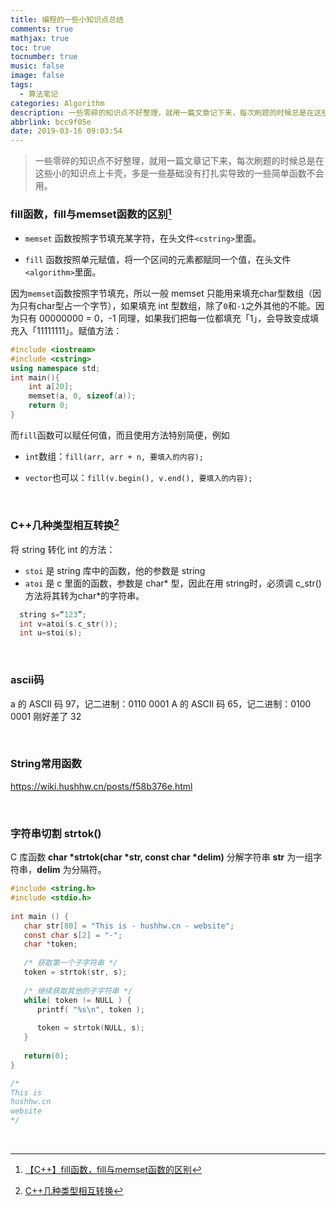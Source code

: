 ```yaml
---
title: 编程的一些小知识点总结
comments: true
mathjax: true
toc: true
tocnumber: true
music: false
image: false
tags:
  - 算法笔记
categories: Algorithm
description: 一些零碎的知识点不好整理，就用一篇文章记下来，每次刷题的时候总是在这些小的知识点上卡壳，多是一些基础没有打扎实导致的一些简单函数不会用。
abbrlink: bcc9f05e
date: 2019-03-16 09:03:54
---
```




> 一些零碎的知识点不好整理，就用一篇文章记下来，每次刷题的时候总是在这些小的知识点上卡壳，多是一些基础没有打扎实导致的一些简单函数不会用。



### fill函数，fill与memset函数的区别[^1]

* `memset` 函数按照字节填充某字符，在头文件`<cstring>`里面。

* `fill` 函数按照单元赋值，将一个区间的元素都赋同一个值，在头文件`<algorithm>`里面。

因为`memset`函数按照字节填充，所以一般 memset 只能用来填充char型数组（因为只有char型占一个字节），如果填充 int 型数组，除了`0`和`-1`之外其他的不能。因为只有 00000000 = 0，-1 同理，如果我们把每一位都填充「1」，会导致变成填充入「11111111」。赋值方法：

```c++
#include <iostream>
#include <cstring>
using namespace std;
int main(){
    int a[20];
    memset(a, 0, sizeof(a));
    return 0;
}
```

而`fill`函数可以赋任何值，而且使用方法特别简便，例如

* `int`数组：`fill(arr, arr + n, 要填入的内容);`

* `vector`也可以：`fill(v.begin(), v.end(), 要填入的内容);`

​         

### C++几种类型相互转换[^2]

将 string 转化 int 的方法：

* `stoi` 是 string 库中的函数，他的参数是 string
* `atoi` 是 c 里面的函数，参数是 char\* 型，因此在用 string时，必须调 c_str() 方法将其转为char\*的字符串。

```c++
  string s=“123”;
  int v=atoi(s.c_str());
  int u=stoi(s);
```

​         

### ascii码

a 的 ASCII 码 97，记二进制：0110 0001
A 的 ASCII 码 65，记二进制：0100 0001
刚好差了 32

​         

### String常用函数

https://wiki.hushhw.cn/posts/f58b376e.html

​           

### 字符串切割 strtok()

C 库函数 **char \*strtok(char \*str, const char \*delim)** 分解字符串 **str** 为一组字符串，**delim** 为分隔符。

```c
#include <string.h>
#include <stdio.h>
 
int main () {
   char str[80] = "This is - hushhw.cn - website";
   const char s[2] = "-";
   char *token;
   
   /* 获取第一个子字符串 */
   token = strtok(str, s);
   
   /* 继续获取其他的子字符串 */
   while( token != NULL ) {
      printf( "%s\n", token );
    
      token = strtok(NULL, s);
   }
   
   return(0);
}

/*
This is 
hushhw.cn 
website
*/
```

​          





[^1]: [【C++】fill函数，fill与memset函数的区别](https://blog.csdn.net/liuchuo/article/details/52296646)
[^2]: [C++几种类型相互转换](https://wiki.hushhw.cn/posts/48867be4.html)


